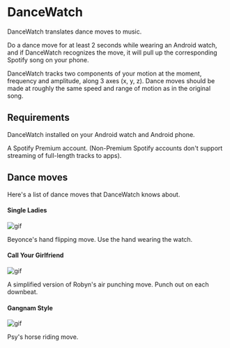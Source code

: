 # DanceWatch

DanceWatch translates dance moves to music.

Do a dance move for at least 2 seconds while wearing an Android watch, and if DanceWatch recognizes the move, it will pull up the corresponding Spotify song on your phone.

DanceWatch tracks two components of your motion at the moment, frequency and amplitude, along 3 axes (x, y, z). Dance moves should be made at roughly the same speed and range of motion as in the original song.

## Requirements 

DanceWatch installed on your Android watch and Android phone.

A Spotify Premium account. (Non-Premium Spotify accounts don't support streaming of full-length tracks to apps).

## Dance moves

Here's a list of dance moves that DanceWatch knows about.

#### Single Ladies

![gif](https://j.gifs.com/Z6z5oR.gif)

Beyonce's hand flipping move. Use the hand wearing the watch.

#### Call Your Girlfriend

![gif](https://j.gifs.com/gJnvDG.gif)

A simplified version of Robyn's air punching move. Punch out on each downbeat.

#### Gangnam Style

![gif](https://j.gifs.com/PNzRAw.gif)

Psy's horse riding move.
